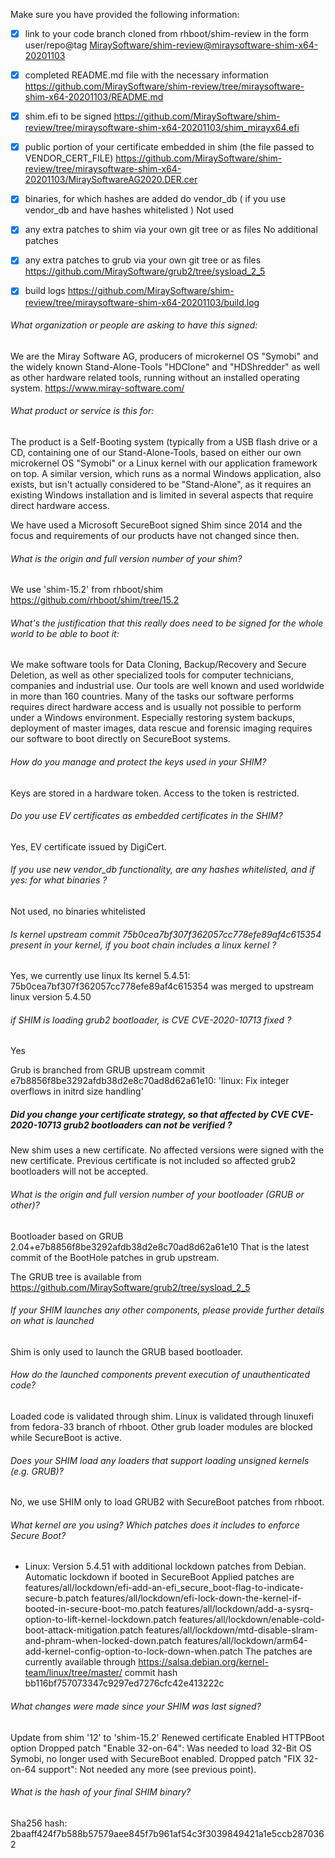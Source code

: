 Make sure you have provided the following information:

 - [X] link to your code branch cloned from rhboot/shim-review in the form user/repo@tag
 [MiraySoftware/shim-review@miraysoftware-shim-x64-20201103](https://github.com/MiraySoftware/shim-review/tree/miraysoftware-shim-x64-20201103)
 - [X] completed README.md file with the necessary information
 https://github.com/MiraySoftware/shim-review/tree/miraysoftware-shim-x64-20201103/README.md
 - [X] shim.efi to be signed
 https://github.com/MiraySoftware/shim-review/tree/miraysoftware-shim-x64-20201103/shim_mirayx64.efi
 - [X] public portion of your certificate embedded in shim (the file passed to VENDOR_CERT_FILE)
 https://github.com/MiraySoftware/shim-review/tree/miraysoftware-shim-x64-20201103/MiraySoftwareAG2020.DER.cer
 - [X] binaries, for which hashes are added do vendor_db ( if you use vendor_db and have hashes whitelisted )
 Not used
 - [X] any extra patches to shim via your own git tree or as files
 No additional patches
 - [X] any extra patches to grub via your own git tree or as files
 https://github.com/MiraySoftware/grub2/tree/sysload_2_5
 - [X] build logs
 https://github.com/MiraySoftware/shim-review/tree/miraysoftware-shim-x64-20201103/build.log


###### What organization or people are asking to have this signed:

We are the Miray Software AG, producers of microkernel OS "Symobi" and the
widely known Stand-Alone-Tools "HDClone" and "HDShredder" as well as other
hardware related tools, running without an installed operating system.
https://www.miray-software.com/

###### What product or service is this for:

The product is a Self-Booting system (typically from a USB flash drive or a CD,
containing one of our Stand-Alone-Tools, based on either our own microkernel
OS "Symobi" or a Linux kernel with our application framework on top.
A similar version, which runs as a normal Windows application, also exists, but
isn't actually considered to be "Stand-Alone", as it requires an existing
Windows installation and is limited in several aspects that require direct
hardware access.

We have used a Microsoft SecureBoot signed Shim since 2014 and the focus and
requirements of our products have not changed since then.

###### What is the origin and full version number of your shim?

We use 'shim-15.2' from rhboot/shim
https://github.com/rhboot/shim/tree/15.2


###### What's the justification that this really does need to be signed for the whole world to be able to boot it:

We make software tools for Data Cloning, Backup/Recovery and Secure Deletion,
as well as other specialized tools for computer technicians, companies and
industrial use. Our tools are well known and used worldwide in more than 160
countries. Many of the tasks our software performs requires direct hardware 
access and is usually not possible to perform under a Windows environment.
Especially restoring system backups, deployment of master images, data
rescue and forensic imaging requires our software to boot directly on
SecureBoot systems.

###### How do you manage and protect the keys used in your SHIM?

Keys are stored in a hardware token. Access to the token is restricted.

###### Do you use EV certificates as embedded certificates in the SHIM?

Yes, EV certificate issued by DigiCert.

###### If you use new vendor_db functionality, are any hashes whitelisted, and if yes: for what binaries ?

Not used, no binaries whitelisted

###### Is kernel upstream commit 75b0cea7bf307f362057cc778efe89af4c615354 present in your kernel, if you boot chain includes a linux kernel ?

Yes, we currently use linux lts kernel 5.4.51:
75b0cea7bf307f362057cc778efe89af4c615354 was merged to upstream linux version 5.4.50

###### if SHIM is loading grub2 bootloader, is CVE CVE-2020-10713 fixed ?

Yes

Grub is branched from GRUB upstream commit e7b8856f8be3292afdb38d2e8c70ad8d62a61e10:
'linux: Fix integer overflows in initrd size handling'

##### Did you change your certificate strategy, so that affected by CVE CVE-2020-10713 grub2 bootloaders can not be verified ?

New shim uses a new certificate.
No affected versions were signed with the new certificate.
Previous certificate is not included so affected grub2 bootloaders will not be accepted.

###### What is the origin and full version number of your bootloader (GRUB or other)?

Bootloader based on GRUB 2.04+e7b8856f8be3292afdb38d2e8c70ad8d62a61e10
That is the latest commit of the BootHole patches in grub upstream.

The GRUB tree is available from
https://github.com/MiraySoftware/grub2/tree/sysload_2_5

###### If your SHIM launches any other components, please provide further details on what is launched

Shim is only used to launch the GRUB based bootloader.

###### How do the launched components prevent execution of unauthenticated code?

Loaded code is validated through shim.
Linux is validated through linuxefi from fedora-33 branch of rhboot.
Other grub loader modules are blocked while SecureBoot is active.

###### Does your SHIM load any loaders that support loading unsigned kernels (e.g. GRUB)?

No, we use SHIM only to load GRUB2 with SecureBoot patches from rhboot.

###### What kernel are you using? Which patches does it includes to enforce Secure Boot?

* Linux: Version 5.4.51 with additional lockdown patches from Debian. Automatic lockdown if booted in SecureBoot
  Applied patches are
    features/all/lockdown/efi-add-an-efi_secure_boot-flag-to-indicate-secure-b.patch
    features/all/lockdown/efi-lock-down-the-kernel-if-booted-in-secure-boot-mo.patch
    features/all/lockdown/add-a-sysrq-option-to-lift-kernel-lockdown.patch
    features/all/lockdown/enable-cold-boot-attack-mitigation.patch
    features/all/lockdown/mtd-disable-slram-and-phram-when-locked-down.patch
    features/all/lockdown/arm64-add-kernel-config-option-to-lock-down-when.patch
  The patches are currently available through
  https://salsa.debian.org/kernel-team/linux/tree/master/
  commit hash bb116bf757073347c9297ed7276cfc42e413222c

###### What changes were made since your SHIM was last signed?

Update from shim '12' to 'shim-15.2'
Renewed certificate
Enabled HTTPBoot option
Dropped patch "Enable 32-on-64": Was needed to load 32-Bit OS Symobi, no longer used with SecureBoot enabled.
Dropped patch "FIX 32-on-64 support": Not needed any more (see previous point).
 

###### What is the hash of your final SHIM binary?
Sha256 hash: 2baaff424f7b588b57579aee845f7b961af54c3f3039849421a1e5ccb2870362
